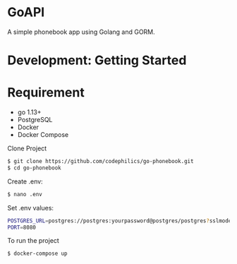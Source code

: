 # GoAPI

A simple phonebook app using Golang and GORM.

# Development: Getting Started

# Requirement

* go 1.13+
* PostgreSQL
* Docker
* Docker Compose

Clone Project

```bash
$ git clone https://github.com/codephilics/go-phonebook.git
$ cd go-phonebook
```

Create .env: 

```bash
$ nano .env
```

Set .env values: 

```bash
POSTGRES_URL=postgres://postgres:yourpassword@postgres/postgres?sslmode=disable
PORT=8080
```

To run the project

```bash
$ docker-compose up
```
